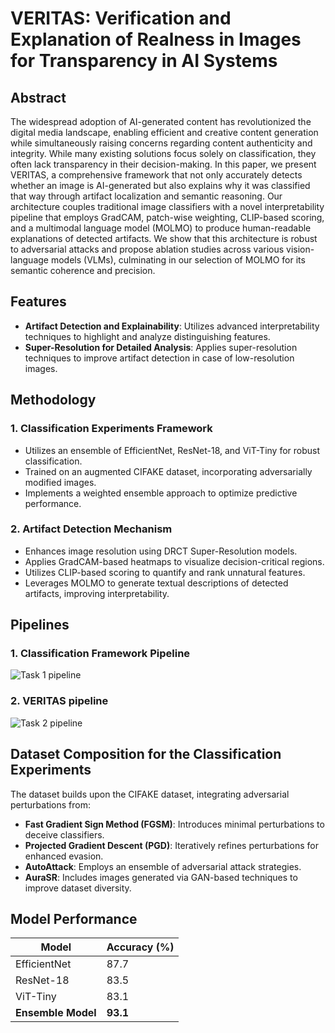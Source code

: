 # VERITAS: Verification and Explanation of Realness in Images for Transparency in AI Systems

## Abstract
The widespread adoption of AI-generated content has revolutionized the digital media landscape, enabling efficient and creative content generation while simultaneously raising concerns regarding content authenticity and integrity. While many existing solutions focus solely on classification, they often lack transparency in their decision-making. In this paper, we present VERITAS, a comprehensive framework that not only accurately detects whether an image is AI-generated but also explains why it was classified that way through artifact localization and semantic reasoning. Our architecture couples traditional image classifiers with a novel interpretability pipeline that employs GradCAM, patch-wise weighting, CLIP-based scoring, and a multimodal language model (MOLMO) to produce human-readable explanations of detected artifacts. We show that this architecture is robust to adversarial attacks and propose ablation studies across various vision-language models (VLMs), culminating in our selection of MOLMO for its semantic coherence and precision.

## Features
- **Artifact Detection and Explainability**: Utilizes advanced interpretability techniques to highlight and analyze distinguishing features.
- **Super-Resolution for Detailed Analysis**: Applies super-resolution techniques to improve artifact detection in case of low-resolution images.

## Methodology
### 1. Classification Experiments Framework
- Utilizes an ensemble of EfficientNet, ResNet-18, and ViT-Tiny for robust classification.
- Trained on an augmented CIFAKE dataset, incorporating adversarially modified images.
- Implements a weighted ensemble approach to optimize predictive performance.

### 2. Artifact Detection Mechanism
- Enhances image resolution using DRCT Super-Resolution models.
- Applies GradCAM-based heatmaps to visualize decision-critical regions.
- Utilizes CLIP-based scoring to quantify and rank unnatural features.
- Leverages MOLMO to generate textual descriptions of detected artifacts, improving interpretability.

## Pipelines
### 1. Classification Framework Pipeline
![Task 1 pipeline](pipeline_structures/Task_1_pipeline_structure.png?raw=true "Task 1 Pipeline")
### 2. VERITAS pipeline
![Task 2 pipeline](pipeline_structures/Task_2_pipeline_structure.png?raw=true "Task 2 Pipeline")

## Dataset Composition for the Classification Experiments
The dataset builds upon the CIFAKE dataset, integrating adversarial perturbations from:
- **Fast Gradient Sign Method (FGSM)**: Introduces minimal perturbations to deceive classifiers.
- **Projected Gradient Descent (PGD)**: Iteratively refines perturbations for enhanced evasion.
- **AutoAttack**: Employs an ensemble of adversarial attack strategies.
- **AuraSR**: Includes images generated via GAN-based techniques to improve dataset diversity.

## Model Performance
| Model               | Accuracy (%) |
|---------------------|-------------|
| EfficientNet        | 87.7        |
| ResNet-18          | 83.5        |
| ViT-Tiny           | 83.1        |
| **Ensemble Model** | **93.1**    |


